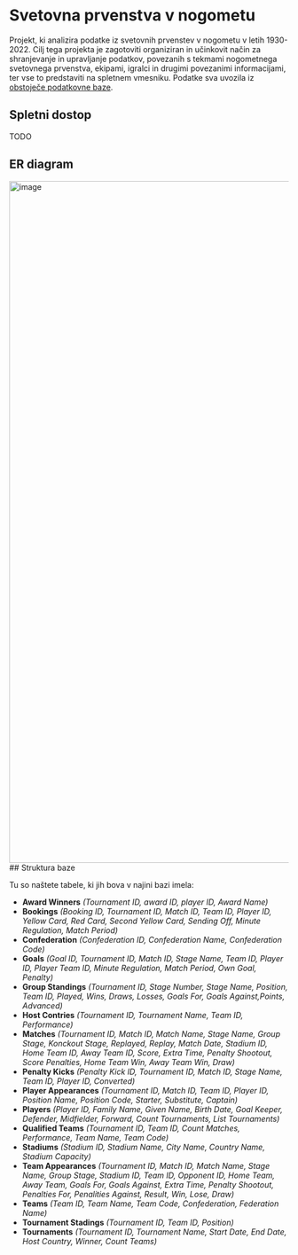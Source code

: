 # Svetovna prvenstva v nogometu

Projekt, ki analizira podatke iz svetovnih prvenstev v nogometu v letih 1930-2022. Cilj tega projekta je zagotoviti organiziran in učinkovit način za shranjevanje in upravljanje podatkov, povezanih s tekmami nogometnega svetovnega prvenstva, ekipami, igralci in drugimi povezanimi informacijami, ter vse to predstaviti na spletnem vmesniku. Podatke sva uvozila iz [obstoječe podatkovne baze](https://github.com/jfjelstul/worldcup?fbclid=IwAR2ezFC64kBLC75OSXOg4iR_lhlddSlkgLrC-Y9Eh3A6-wpyasCd03UrwKg).

## Spletni dostop

TODO


## ER diagram
<img width="1230" alt="image" src="https://user-images.githubusercontent.com/82824154/230346357-85a50732-d205-40ca-bcaf-94098c841462.png">
## Struktura baze

Tu so naštete tabele, ki jih bova v najini bazi imela:
- **Award Winners** *(Tournament ID, award ID, player ID, Award Name)*
- **Bookings** *(Booking ID, Tournament ID, Match ID, Team ID, Player ID, Yellow Card, Red Card, Second Yellow Card, Sending Off, Minute Regulation, Match Period)*
- **Confederation** *(Confederation ID, Confederation Name, Confederation Code)*
- **Goals** *(Goal ID, Tournament ID, Match ID, Stage Name, Team ID, Player ID, Player Team ID, Minute Regulation, Match Period, Own Goal, Penalty)*
- **Group Standings** *(Tournament ID, Stage Number, Stage Name, Position, Team ID, Played, Wins, Draws, Losses, Goals For, Goals Against,Points, Advanced)*
- **Host Contries** *(Tournament ID, Tournament Name, Team ID, Performance)*
- **Matches** *(Tournament ID, Match ID, Match Name, Stage Name, Group Stage, Konckout Stage, Replayed, Replay, Match Date, Stadium ID, Home Team ID, Away Team ID, Score, Extra Time, Penalty Shootout, Score Penalties, Home Team Win, Away Team Win, Draw)*
- **Penalty Kicks** *(Penalty Kick ID, Tournament ID, Match ID, Stage Name, Team ID, Player ID, Converted)*
- **Player Appearances** *(Tournament ID, Match ID, Team ID, Player ID, Position Name, Position Code, Starter, Substitute, Captain)*
- **Players** *(Player ID, Family Name, Given Name, Birth Date, Goal Keeper, Defender, Midfielder, Forward, Count Tournaments, List Tournaments)*
- **Qualified Teams** *(Tournament ID, Team ID, Count Matches, Performance, Team Name, Team Code)*
- **Stadiums** *(Stadium ID, Stadium Name, City Name, Country Name, Stadium Capacity)*
- **Team Appearances** *(Tournament ID, Match ID, Match Name, Stage Name, Group Stage, Stadium ID, Team ID, Opponent ID, Home Team, Away Team, Goals For, Goals Against, Extra Time, Penalty Shootout, Penalties For, Penalities Against, Result, Win, Lose, Draw)*
- **Teams** *(Team ID, Team Name, Team Code, Confederation, Federation Name)*
- **Tournament Stadings** *(Tournament ID, Team ID, Position)*
- **Tournaments** *(Tournament ID, Tournament Name, Start Date, End Date, Host Country, Winner, Count Teams)*
